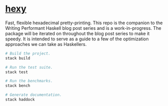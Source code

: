 # [hexy][]

Fast, flexible hexadecimal pretty-printing.  This repo is the companion to the Writing Performant Haskell blog post series and is a work-in-progress.  The package will be iterated on throughout the blog post series to make it speedy.  It is intended to serve as a guide to a few of the optimization approaches we can take as Haskellers.

``` sh
# Build the project.
stack build

# Run the test suite.
stack test

# Run the benchmarks.
stack bench

# Generate documentation.
stack haddock
```

[hexy]: https://github.com/jship/hexy
